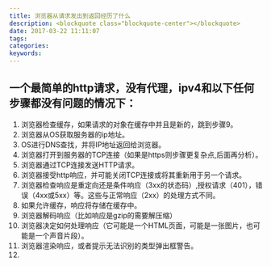 ```yaml
---
title: 浏览器从请求发出到返回经历了什么
description: <blockquote class="blockquote-center"></blockquote>
date: 2017-03-22 11:11:07
tags:
categories:
keywords:
---
```


## 一个最简单的http请求，没有代理，ipv4和以下任何步骤都没有问题的情况下：
1. 浏览器检查缓存，如果请求的对象在缓存中并且是新的，跳到步骤9。
2. 浏览器从OS获取服务器的ip地址。
3. OS进行DNS查找，并将IP地址返回给浏览器。
4. 浏览器打开到服务器的TCP连接（如果是https则步骤更复杂点,后面再分析）。
5. 浏览器通过TCP连接发送HTTP请求。
6. 浏览器接受http响应，并可能关闭TCP连接或将其重新用于另一个请求。
7. 浏览器检查响应是重定向还是条件响应（3xx的状态码）,授权请求（401），错误（4xx或5xx）等。这些与正常响应（2xx）的处理方式不同。
8. 如果允许缓存，响应将存储在缓存中。
9. 浏览器解码响应（比如响应是gzip的需要解压缩）
10. 浏览器决定如何处理响应（它可能是一个HTML页面，可能是一张图片，也可能是一个声音片段）。
11. 浏览器渲染响应，或者提示无法识别的类型弹出框警告。
12. 